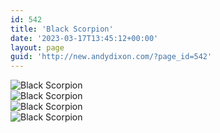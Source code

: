 ```yaml
---
id: 542
title: 'Black Scorpion'
date: '2023-03-17T13:45:12+00:00'
layout: page
guid: 'http://new.andydixon.com/?page_id=542'
---
```


![Black Scorpion](https://i0.wp.com/assets.g8x2.ldn.idrivee2-23.com/posters/Black%20Scorpion%2001.jpg?w=1200&ssl=1 "Black Scorpion")  
![Black Scorpion](https://i0.wp.com/assets.g8x2.ldn.idrivee2-23.com/posters/Black%20Scorpion%2002.jpg?w=1200&ssl=1 "Black Scorpion")  
![Black Scorpion](https://i0.wp.com/assets.g8x2.ldn.idrivee2-23.com/posters/Black%20Scorpion%2003.jpg?w=1200&ssl=1 "Black Scorpion")  
![Black Scorpion](https://i0.wp.com/assets.g8x2.ldn.idrivee2-23.com/posters/Black%20Scorpion%2004.jpg?w=1200&ssl=1 "Black Scorpion")